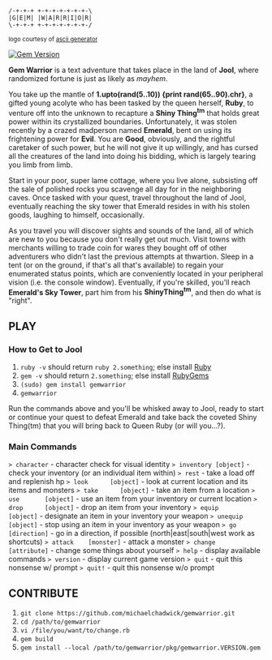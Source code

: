 ```
/-+-+-+ +-+-+-+-+-+-+-\
|G|E|M| |W|A|R|R|I|O|R|
\-+-+-+ +-+-+-+-+-+-+-/
```
<small>logo courtesy of [ascii generator](http://www.network-science.de/ascii/)</small>

[![Gem Version](https://badge.fury.io/rb/gemwarrior.svg)](http://badge.fury.io/rb/gemwarrior)

**Gem Warrior** is a text adventure that takes place in the land of **Jool**, where randomized fortune is just as likely as *mayhem*.

You take up the mantle of **1.upto(rand(5..10)) {print rand(65..90).chr}**, a gifted young acolyte who has been tasked by the queen herself, **Ruby**, to venture off into the unknown to recapture a **Shiny Thing<sup>tm</sup>** that holds great power within its crystallized boundaries. Unfortunately, it was stolen recently by a crazed madperson named **Emerald**, bent on using its frightening power for **Evil**. You are **Good**, obviously, and the rightful caretaker of such power, but he will not give it up willingly, and has cursed all the creatures of the land into doing his bidding, which is largely tearing you limb from limb.

Start in your poor, super lame cottage, where you live alone, subsisting off the sale of polished rocks you scavenge all day for in the neighboring caves. Once tasked with your quest, travel throughout the land of Jool, eventually reaching the sky tower that Emerald resides in with his stolen goods, laughing to himself, occasionally.

As you travel you will discover sights and sounds of the land, all of which are new to you because you don't really get out much. Visit towns with merchants willing to trade coin for wares they bought off of other adventurers who didn't last the previous attempts at thwartion. Sleep in a tent (or on the ground, if that's all that's available) to regain your enumerated status points, which are conveniently located in your peripheral vision (i.e. the console window). Eventually, if you're skilled, you'll reach **Emerald's Sky Tower**, part him from his **ShinyThing<sup>tm</sup>**, and then do what is "right".

## PLAY

### How to Get to Jool

1. `ruby -v` should return `ruby 2.something`; else install [Ruby](https://www.ruby-lang.org)
2. `gem -v` should return `2.something`; else install [RubyGems](https://rubygems.org)
2. `(sudo) gem install gemwarrior`
3. `gemwarrior`

Run the commands above and you'll be whisked away to Jool, ready to start or continue your quest to defeat Emerald and take back the coveted Shiny Thing(tm) that you will bring back to Queen Ruby (or will you...?).

### Main Commands

`> character`             - character check for visual identity
`> inventory [object]`    - check your inventory (or an individual item within)
`> rest`                  - take a load off and replenish hp
`> look      [object]`    - look at current location and its items and monsters
`> take      [object]`    - take an item from a location
`> use       [object]`    - use an item from your inventory or current location
`> drop      [object]`    - drop an item from your inventory
`> equip     [object]`    - designate an item in your inventory your weapon
`> unequip   [object]`    - stop using an item in your inventory as your weapon
`> go        [direction]` - go in a direction, if possible (north|east|south|west work as shortcuts)
`> attack    [monster]`   - attack a monster
`> change    [attribute]` - change some things about yourself
`> help`                  - display available commands
`> version`               - display current game version
`> quit`                  - quit this nonsense w/ prompt
`> quit!`                 - quit this nonsense w/o prompt

## CONTRIBUTE

1. `git clone https://github.com/michaelchadwick/gemwarrior.git`
2. `cd /path/to/gemwarrior`
3. `vi /file/you/want/to/change.rb`
4. `gem build`
5. `gem install --local /path/to/gemwarrior/pkg/gemwarrior.VERSION.gem`
